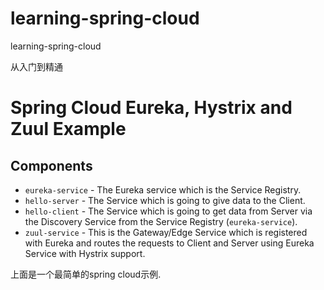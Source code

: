 # learning-spring-cloud

learning-spring-cloud

从入门到精通

# Spring Cloud Eureka, Hystrix and Zuul Example

## Components
- `eureka-service` - The Eureka service which is the Service Registry.
- `hello-server` - The Service which is going to give data to the Client.
- `hello-client` - The Service which is going to get data from Server via the Discovery Service from the Service Registry (`eureka-service`).
- `zuul-service` - This is the Gateway/Edge Service which is registered with Eureka and routes the requests to Client
 and Server using Eureka Service with Hystrix support.

上面是一个最简单的spring cloud示例.